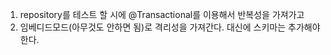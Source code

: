 1. repository를 테스트 할 시에 @Transactional를 이용해서 반복성을 가져가고
2. 임베디드모드(아무것도 안하면 됨)로 격리성을 가져간다. 대신에 스키마는 추가해야한다.
